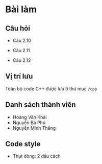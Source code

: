 # Bài làm

## Câu hỏi

 * Câu 2.10

 * Câu 2.11

 * Câu 2.12

## Vị trí lưu

Toàn bộ code C++ được lưu ở thư mục `/cpp`

## Danh sách thành viên

 * Hoàng Văn Khải
 * Nguyễn Bá Phú
 * Nguyễn Minh Thắng

## Code style

 * Thụt dòng: 2 dấu cách
